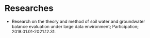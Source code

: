 # Researches
* Research on the theory and method of soil water and groundwater balance evaluation under large data environment; Participation; 2018.01.01-2021.12.31.
